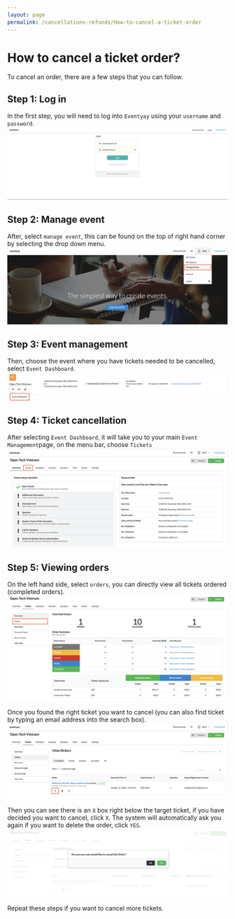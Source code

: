 ```yaml
---
layout: page
permalink: /cancellations-refunds/How-to-cancel-a-ticket-order
---
```


# How to cancel a ticket order?

To cancel an order, there are a few steps that you can follow. 

## Step 1: Log in
In the first step, you will need to log into `Eventyay` using your `username` and `password`. 
![Cancel ticket order](/images/Log-in-page.png)

## Step 2: Manage event
After, select `manage event`, this can be found on the top of right hand corner by selecting the drop down menu. 
![Cancel ticket order](/images/Manage-events-bar.png)

## Step 3: Event management
Then, choose the event where you have tickets needed to be cancelled, select `Event Dashboard`. 
![Cancel ticket order](/images/How-to-cancel-a-ticket-order-6.png)

## Step 4: Ticket cancellation
After selecting `Event Dashboard`, it will take you to your main `Event Management`page, on the menu bar, choose `Tickets`
![Cancel ticket order](/images/How-to-cancel-a-ticket-order-1.png)

## Step 5: Viewing orders
On the left hand side, select `orders`, you can directly view all tickets ordered (completed orders).
![Cancel ticket order](/images/How-to-cancel-a-ticket-order-2.png)

Once you found the right ticket you want to cancel (you can also find ticket by typing an email address into the search box).
![Cancel ticket order](/images/How-to-cancel-a-ticket-order-3.png)

Then you can see there is an `X` box right below the target ticket, if you have decided you want to cancel, click `X`. 
The system will automatically ask you again if you want to delete the order, click `YES`. 
![Cancel ticket order](/images/How-to-cancel-a-ticket-order-4.png)

Repeat these steps if you want to cancel more tickets. 

